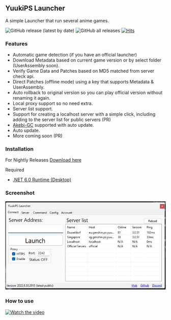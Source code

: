 ## YuukiPS Launcher
A simple Launcher that run several anime games.

![GitHub release (latest by date)](https://img.shields.io/github/downloads/YuukiPS/Launcher-PC/latest/total) ![GitHub all releases](https://img.shields.io/github/downloads/akbaryahya/YuukiPS-Launcher/total) [![Hits](https://hits.seeyoufarm.com/api/count/incr/badge.svg?url=https%3A%2F%2Fgithub.com%2Fakbaryahya%2FYuukiPS-Launcher&count_bg=%2379C83D&title_bg=%23555555&icon=&icon_color=%23E7E7E7&title=hits&edge_flat=true)](https://hits.seeyoufarm.com)

### Features

* Automatic game detection (if you have an official launcher)
* Download Metadata based on current game version or by select folder (UserAssembly soon).
* Verify Game Data and Patches based on MD5 matched from server check api.
* Direct Patches (offline mode) using a key that supports Metadata & UserAssembly.
* Auto rollback to original version so you can play official version without renaming it again.
* Local proxy support so no need extra.
* Server list support.
* Support for creating a localhost server with a simple click, including adding to the server list for public servers (PR)
* [Akebi-GC](https://github.com/Akebi-Group/Akebi-GC) supported with auto update.
* Auto update.
* More coming soon (PR)

### Installation

For Nightly Releases [Download here](https://github.com/YuukiPS/Launcher-PC/releases)

Required
 * [.NET 6.0 Runtime (Desktop)](https://dotnet.microsoft.com/en-us/download/dotnet/6.0/runtime)

### Screenshot

![ConsoleControl Screenshot](./Docs/show.jpg "ConsoleControl Screenshot")

### How to use
<a href="http://www.youtube.com/watch?feature=github&v=wYqJdCS3wUc" target="_blank">
 <img src="http://img.youtube.com/vi/wYqJdCS3wUc/mqdefault.jpg" alt="Watch the video" width="50%" height="210" />
</a>